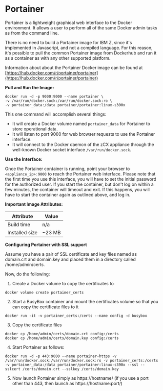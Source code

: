 # Portainer
Portainer is a lightweight graphical web interface to the Docker environment.  It
allows a user to perform all of the same Docker admin tasks as from the command line.

There is no need to build a Portainer image for IBM Z, since it's implemented in
Javascript, and not a compiled language.  For this reason, it's possible to pull the
common Portainer image from Dockerhub and run it as a container as with any other
supported platform.

Information about about the Portainer Docker image can be found at
[https://hub.docker.com/r/portainer/portainer](https://hub.docker.com/r/portainer/portainer)

**Pull and Run the Image:**

```
docker run -d -p 9000:9000 --name portainer \
-v /var/run/docker.sock:/var/run/docker.sock:ro \
-v portainer_data:/data portainer/portainer:linux-s390x
```

This one command will accomplish several things:
- It will create a Docker volume named ```portainer_data``` for Portainer to store
  operational data.
- It will listen to port 9000 for web browser requests to use the Portainer
  interface.
- It will connect to the Docker daemon of the zCX appliance through the well-known
  Docker socket interface ```/var/run/docker.sock```.

**Use the Interface:**

Once the Portainer container is running, point your browser
to ```<appliance_ip>:9000``` to reach the Portainer web interface.  Please note that
the first time you use this interface, you will have to set the initial password for
the authorized user.  If you start the container, but don't log on within a few minutes,
the container will timeout and exit.  If this happens, you will have to start the
container again as outlined above, and log in.

**Important Image Attributes:**

| Attribute     | Value        |
|---------------|--------------|
| Build time | n/a |
| Installed size | ~23 MB |

 
**Configuring Portainer with SSL support**

Assume you have a pair of SSL certificate and key files named as domain.crt and domain.key and placed them in a directory called /home/admin/certs.


Now, do the following:
1. Create a Docker volume to copy the certificates to
```
docker volume create portainer_certs
```

2. Start a BusyBox container and mount the certificates volume so that you can copy the certificate files to it
```
docker run -it -v portainer_certs:/certs --name config -d busybox
```

3. Copy the certificate files
```
docker cp /home/admin/certs/domain.crt config:/certs
docker cp /home/admin/certs/domain.key config:/certs
```

4. Start Portainer as follows:
```
docker run -d -p 443:9000 --name portainer-https -v /var/run/docker.sock:/var/run/docker.sock:ro -v portainer_certs:/certs -v portainer_data:/data portainer/portainer:linux-s390x --ssl --sslcert /certs/domain.crt --sslkey /certs/domain.key
```
5. Now launch Portainer simply as https://hostname/ (if you use a port other than 443, then launch as https://hostname:port/)
